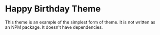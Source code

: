 # Happy Birthday Theme

This theme is an example of the simplest form of theme. It is not written as an NPM package. It doesn't have dependencies.